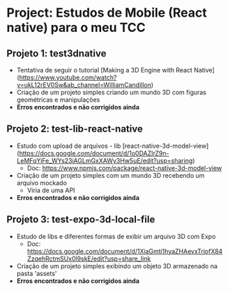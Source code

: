 # Project: Estudos de Mobile (React native) para o meu TCC

## Projeto 1: test3dnative
- Tentativa de seguir o tutorial [Making a 3D Engine with React Native] (https://www.youtube.com/watch?v=ukL12rEV0Sw&ab_channel=WilliamCandillon) 
- Criação de um projeto simples criando um mundo 3D com figuras geométricas e manipulações
- **Erros encontrados e não corrigidos ainda**

## Projeto 2: test-lib-react-native
- Estudo com upload de arquivos - lib [react-native-3d-model-view] (https://docs.google.com/document/d/1o0DAZIrZ9n-LeMFqYiFe_WYs23iAGLmGxXAWy3Hw5uE/edit?usp=sharing) 
  - Doc: https://www.npmjs.com/package/react-native-3d-model-view
- Criação de um projeto simples com um mundo 3D recebendo um arquivo mockado
  - Viria de uma API
- **Erros encontrados e não corrigidos ainda**

## Projeto 3: test-expo-3d-local-file
- Estudo de libs e diferentes formas de exibir um arquivo 3D com Expo
  - Doc: https://docs.google.com/document/d/1XiaGmti1hyaZHAevxTrjofX84ZzqehRctmSUx0l9skE/edit?usp=share_link
- Criação de um projeto simples exibindo um objeto 3D armazenado na pasta 'assets'
- **Erros encontrados e não corrigidos ainda**



